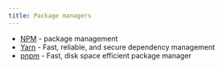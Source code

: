 ```yaml
---
title: Package managers
---
```


- [NPM](https://www.npmjs.com/) - package management
- [Yarn](https://yarnpkg.com/lang/en/) - Fast, reliable, and secure dependency management
- [pnpm](https://pnpm.io/) - Fast, disk space efficient package manager